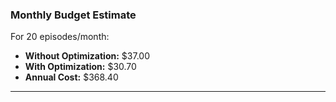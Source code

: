 ### Monthly Budget Estimate

For 20 episodes/month:

- **Without Optimization:** $37.00
- **With Optimization:** $30.70
- **Annual Cost:** $368.40

---
